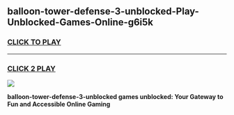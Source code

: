 
## balloon-tower-defense-3-unblocked-Play-Unblocked-Games-Online-g6i5k
<h3>
<a href="https://premium76.site?title=balloon-tower-defense-3-unblocked&ref=25A">CLICK TO PLAY</a></h3>
<hr>

<h3>
<a href="https://premium76.site?title=balloon-tower-defense-3-unblocked&ref=25A">CLICK 2 PLAY</a>
  
</h3>

<a href="https://premium76.site?title=balloon-tower-defense-3-unblocked&ref=25A"><img src="https://clearcache.store/games.png"></a>


**balloon-tower-defense-3-unblocked games unblocked: Your Gateway to Fun and Accessible Online Gaming**
